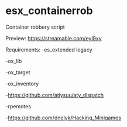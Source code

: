 # esx_containerrob

Container robbery script

Preview: https://streamable.com/eyl9xy

Requirements:
-es_extended legacy

-ox_lib

-ox_target

-ox_inventory

-https://github.com/atiysuu/aty_dispatch

-rpemotes

-https://github.com/dnelyk/Hacking_Minigames
